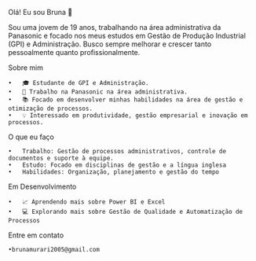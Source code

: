 Olá! Eu sou Bruna 👋

Sou uma jovem de 19 anos, trabalhando na área administrativa da Panasonic e focado nos meus estudos em Gestão de Produção Industrial (GPI) e Administração. Busco sempre melhorar e crescer tanto pessoalmente quanto profissionalmente.

Sobre mim

	•	🎓 Estudante de GPI e Administração.
	•	💼 Trabalho na Panasonic na área administrativa.
	•	📚 Focado em desenvolver minhas habilidades na área de gestão e otimização de processos.
	•	💡 Interessado em produtividade, gestão empresarial e inovação em processos.

O que eu faço

	•	Trabalho: Gestão de processos administrativos, controle de documentos e suporte à equipe.
	•	Estudo: Focado em disciplinas de gestão e a língua inglesa
	•	Habilidades: Organização, planejamento e gestão do tempo 

Em Desenvolvimento

	•	📈 Aprendendo mais sobre Power BI e Excel
	•	💻 Explorando mais sobre Gestão de Qualidade e Automatização de Processos

Entre em contato

	•brunamurari2005@gmail.com 

